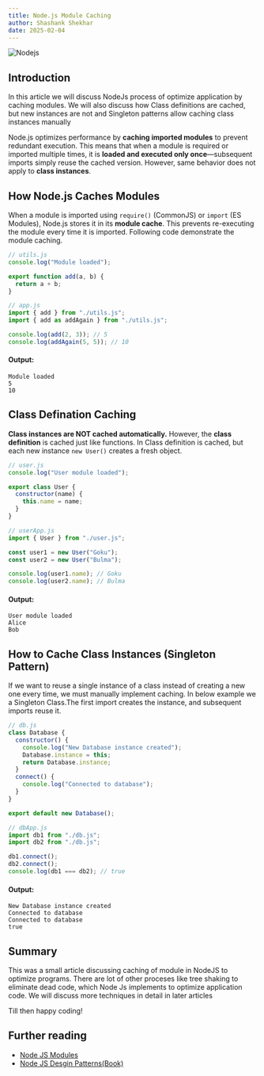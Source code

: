 ```yaml
---
title: Node.js Module Caching
author: Shashank Shekhar
date: 2025-02-04
---
```


![Nodejs](/nodeJS.svg "Node")

## Introduction

In this article we will discuss NodeJs process of optimize application
by caching modules. We will also discuss how Class definitions are cached, but new instances are not and
Singleton patterns allow caching class instances manually

Node.js optimizes performance by **caching imported modules** to prevent redundant execution.
This means that when a module is required or imported multiple times, it is **loaded and executed only once**—subsequent
imports simply reuse the cached version. However, same behavior does not apply to **class instances**.

## How Node.js Caches Modules

When a module is imported using `require()` (CommonJS) or `import` (ES Modules), Node.js stores it in its **module cache**.
This prevents re-executing the module every time it is imported. Following code demonstrate the module caching.

```javascript
// utils.js
console.log("Module loaded");

export function add(a, b) {
  return a + b;
}
```

```javascript
// app.js
import { add } from "./utils.js";
import { add as addAgain } from "./utils.js";

console.log(add(2, 3)); // 5
console.log(addAgain(5, 5)); // 10
```

#### **Output:**

```
Module loaded
5
10
```

## Class Defination Caching

**Class instances are NOT cached automatically.** However, the **class definition** is cached just like functions.
In Class definition is cached, but each new instance `new User()` creates a fresh object.

```javascript
// user.js
console.log("User module loaded");

export class User {
  constructor(name) {
    this.name = name;
  }
}
```

```javascript
// userApp.js
import { User } from "./user.js";

const user1 = new User("Goku");
const user2 = new User("Bulma");

console.log(user1.name); // Goku
console.log(user2.name); // Bulma
```

#### **Output:**

```
User module loaded
Alice
Bob
```

## How to Cache Class Instances (Singleton Pattern)

If we want to reuse a single instance of a class instead of creating a new one every time, we must manually implement caching.
In below example we a Singleton Class.The first import creates the instance, and subsequent imports reuse it.

```javascript
// db.js
class Database {
  constructor() {
    console.log("New Database instance created");
    Database.instance = this;
    return Database.instance;
  }
  connect() {
    console.log("Connected to database");
  }
}

export default new Database();
```

```javascript
// dbApp.js
import db1 from "./db.js";
import db2 from "./db.js";

db1.connect();
db2.connect();
console.log(db1 === db2); // true
```

#### **Output:**

```
New Database instance created
Connected to database
Connected to database
true
```

## Summary

This was a small article discussing caching of module in NodeJS to optimize programs. There are lot of other proceses like tree shaking to eliminate dead code, which Node Js implements to optimize application code. We will discuss more techniques in detail in later articles

Till then happy coding!

## Further reading

- [Node JS Modules](https://nodejs.org/api/modules.html)
- [Node JS Desgin Patterns(Book)](https://www.nodejsdesignpatterns.com/)
